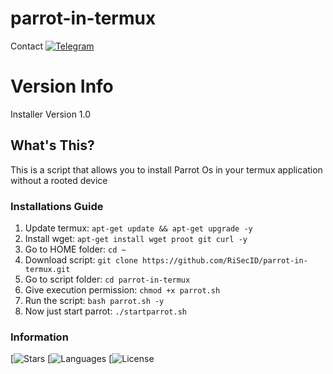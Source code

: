 # parrot-in-termux

 Contact [![Telegram](https://img.shields.io/badge/Telegram-2CA5E0?style=for-the-badge&logo=telegram&logoColor=white)](https://t.me/rian1337)

# Version Info
Installer Version 1.0

## What's This?

This is a script that allows you to install Parrot Os in your termux application without a rooted device

### Installations Guide

1. Update termux: `apt-get update && apt-get upgrade -y`
2. Install wget: `apt-get install wget proot git curl -y`
3. Go to HOME folder: `cd ~`
4. Download script: `git clone https://github.com/RiSecID/parrot-in-termux.git`
5. Go to script folder: `cd parrot-in-termux`
6. Give execution permission: `chmod +x parrot.sh`
7. Run the script: `bash parrot.sh -y`
8. Now just start parrot: `./startparrot.sh`

### Information
[![Stars](https://img.shields.io/packagist/stars/risecid/parrot-in-termux)
[![Languages](https://img.shields.io/github/languages/count/risecid/parrot-in-termux)
[![License](https://img.shields.io/hexpm/l/plug)

